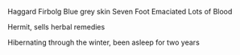 Haggard Firbolg
Blue grey skin
Seven Foot
Emaciated
Lots of Blood

Hermit, sells herbal remedies

Hibernating through the winter, been asleep for two years

